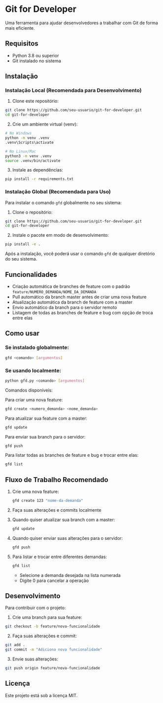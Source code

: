 # Git for Developer

Uma ferramenta para ajudar desenvolvedores a trabalhar com Git de forma mais eficiente.

## Requisitos

- Python 3.8 ou superior
- Git instalado no sistema

## Instalação

### Instalação Local (Recomendada para Desenvolvimento)

1. Clone este repositório:
```bash
git clone https://github.com/seu-usuario/git-for-developer.git
cd git-for-developer
```

2. Crie um ambiente virtual (venv):
```bash
# No Windows
python -m venv .venv
.venv\Scripts\activate

# No Linux/Mac
python3 -m venv .venv
source .venv/bin/activate
```

3. Instale as dependências:
```bash
pip install -r requirements.txt
```

### Instalação Global (Recomendada para Uso)

Para instalar o comando `gfd` globalmente no seu sistema:

1. Clone o repositório:
```bash
git clone https://github.com/seu-usuario/git-for-developer.git
cd git-for-developer
```

2. Instale o pacote em modo de desenvolvimento:
```bash
pip install -e .
```

Após a instalação, você poderá usar o comando `gfd` de qualquer diretório do seu sistema.

## Funcionalidades

- Criação automática de branches de feature com o padrão `feature/NUMERO_DEMANDA/NOME_DA_DEMANDA`
- Pull automático da branch master antes de criar uma nova feature
- Atualização automática da branch de feature com a master
- Envio automático da branch para o servidor remoto
- Listagem de todas as branches de feature e bug com opção de troca entre elas

## Como usar

### Se instalado globalmente:
```bash
gfd <comando> [argumentos]
```

### Se usando localmente:
```bash
python gfd.py <comando> [argumentos]
```

Comandos disponíveis:

Para criar uma nova feature:
```bash
gfd create <numero_demanda> <nome_demanda>
```

Para atualizar sua feature com a master:
```bash
gfd update
```

Para enviar sua branch para o servidor:
```bash
gfd push
```

Para listar todas as branches de feature e bug e trocar entre elas:
```bash
gfd list
```

## Fluxo de Trabalho Recomendado

1. Crie uma nova feature:
   ```bash
   gfd create 123 "nome-da-demanda"
   ```

2. Faça suas alterações e commits localmente

3. Quando quiser atualizar sua branch com a master:
   ```bash
   gfd update
   ```

4. Quando quiser enviar suas alterações para o servidor:
   ```bash
   gfd push
   ```

5. Para listar e trocar entre diferentes demandas:
   ```bash
   gfd list
   ```
   - Selecione a demanda desejada na lista numerada
   - Digite 0 para cancelar a operação

## Desenvolvimento

Para contribuir com o projeto:

1. Crie uma branch para sua feature:
```bash
git checkout -b feature/nova-funcionalidade
```

2. Faça suas alterações e commit:
```bash
git add .
git commit -m "Adiciona nova funcionalidade"
```

3. Envie suas alterações:
```bash
git push origin feature/nova-funcionalidade
```

## Licença

Este projeto está sob a licença MIT.